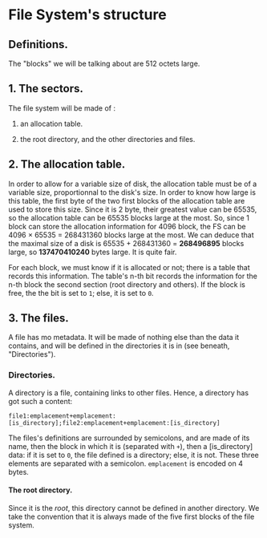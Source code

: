 # File System's structure

## Definitions.

The "blocks" we will be talking about are 512 octets large.

## 1. The sectors.

The file system will be made of :

  1. an allocation table.
  
  2. the root directory, and the other directories and files.

## 2. The allocation table.

In order to allow for a variable size of disk, the allocation table must be of a variable size, proportionnal to the disk's size. In order to know how large is this table, the first byte of the two first blocks of the allocation table are used to store this size. Since it is 2 byte, their greatest value can be 65535, so the allocation table can be 65535 blocks large at the most. So, since 1 block can store the allocation information for 4096 block, the FS can be 4096 × 65535 = 268431360 blocks large at the most. We can deduce that the maximal size of a disk is 65535 + 268431360 = **268496895** blocks large, so **137470410240** bytes large. It is quite fair.

For each block, we must know if it is allocated or not; there is a table that records this information. The table's n-th bit records the information for the n-th block the second section (root directory and others). If the block is free, the the bit is set to `1`; else, it is set to `0`.

## 3. The files.

A file has mo metadata. It will be made of nothing else than the data it contains, and will be defined in the directories it is in (see beneath, "Directories").

### Directories.

A directory is a file, containing links to other files. Hence, a directory has got such a content:

```file1:emplacement+emplacement:[is_directory];file2:emplacement+emplacement:[is_directory]```

The files's definitions are surrounded by semicolons, and are made of its name, then the block in which it is (separated with `+`), then a \[is_directory] data: if it is set to `0`, the file defined is a directory; else, it is not. These three elements are separated with a semicolon. `emplacement` is encoded on 4 bytes.

#### The root directory.

Since it is the *root*, this directory cannot be defined in another directory. We take the convention that it is always made of the five first blocks of the file system.
